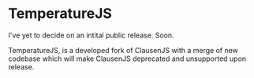 # TemperatureJS
I've yet to decide on an intital public release.
Soon.

TemperatureJS, is a developed fork of ClausenJS with a merge of new codebase which will make ClausenJS deprecated and unsupported upon release.
